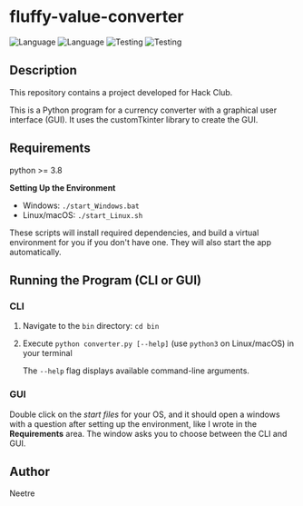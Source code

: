 # fluffy-value-converter

![Language](https://img.shields.io/badge/Spellcheck-Pass-green?style=flat)
![Language](https://img.shields.io/badge/Language-Python-yellowgreen?style=flat)
![Testing](https://img.shields.io/badge/PEP8%20Check-Passing-green)
![Testing](https://img.shields.io/badge/Test-Pass-green)

## Description

This repository contains a project developed for Hack Club.

This is a Python program for a currency converter with a graphical user interface (GUI).
It uses the customTkinter library to create the GUI.

## Requirements

python >= 3.8

**Setting Up the Environment**

* Windows: `./start_Windows.bat`
* Linux/macOS: `./start_Linux.sh`

These scripts will install required dependencies, and build a virtual environment for you if you don't have one. They will also start the app automatically.

## Running the Program (CLI or GUI)

### CLI

1. Navigate to the `bin` directory: `cd bin`

2. Execute `python converter.py [--help]` (use `python3` on Linux/macOS) in your terminal

    The `--help` flag displays available command-line arguments.

### GUI

Double click on the *start files* for your OS, and it should open a windows with a question after setting up the environment, like I wrote in the **Requirements** area. The window asks you to choose between the CLI and GUI.

## Author

Neetre
